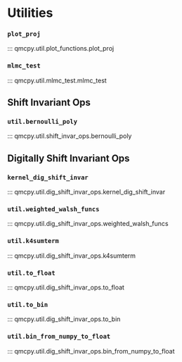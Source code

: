 # Utilities

### `plot_proj` 

::: qmcpy.util.plot_functions.plot_proj

### `mlmc_test`

::: qmcpy.util.mlmc_test.mlmc_test

## Shift Invariant Ops 

### `util.bernoulli_poly`

::: qmcpy.util.shift_invar_ops.bernoulli_poly

## Digitally Shift Invariant Ops

### `kernel_dig_shift_invar`

::: qmcpy.util.dig_shift_invar_ops.kernel_dig_shift_invar

### `util.weighted_walsh_funcs`

::: qmcpy.util.dig_shift_invar_ops.weighted_walsh_funcs

### `util.k4sumterm`

::: qmcpy.util.dig_shift_invar_ops.k4sumterm

### `util.to_float`

::: qmcpy.util.dig_shift_invar_ops.to_float

### `util.to_bin`

::: qmcpy.util.dig_shift_invar_ops.to_bin

### `util.bin_from_numpy_to_float`

::: qmcpy.util.dig_shift_invar_ops.bin_from_numpy_to_float


